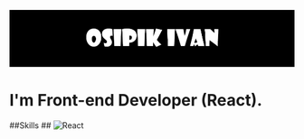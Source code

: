 [![Header](https://github.com/Fuza322/Fuza322/blob/main/assets/Untitled.png)](https://github.com/Fuza322)

# I'm Front-end Developer (React). #

##Skills ##
![React](https://img.shields.io/badge/-React-3A3E42?style=for-the-badge&logo=react)